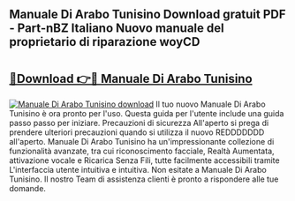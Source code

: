 ## Manuale Di Arabo Tunisino Download gratuit PDF - Part-nBZ Italiano Nuovo manuale del proprietario di riparazione woyCD

# <h2><a href="http://dfdp2y.blite.top/?on=Manuale+Di+Arabo+Tunisino">🔗Download 👉🔴 Manuale Di Arabo Tunisino</a></h2>

[![Manuale Di Arabo Tunisino download](https://i.imgur.com/lujVjoI.png)](http://dfdp2y.blite.top/?on=Manuale+Di+Arabo+Tunisino)
Il tuo nuovo Manuale Di Arabo Tunisino è ora pronto per l'uso. Questa guida per l'utente include una guida passo passo per iniziare. Precauzioni di sicurezza All'aperto si prega di prendere ulteriori precauzioni quando si utilizza il nuovo REDDDDDDD all'aperto. Manuale Di Arabo Tunisino ha un'impressionante collezione di funzionalità avanzate, tra cui riconoscimento facciale, Realtà Aumentata, attivazione vocale e Ricarica Senza Fili, tutte facilmente accessibili tramite L'interfaccia utente intuitiva e intuitiva. Non esitate a Manuale Di Arabo Tunisino. Il nostro Team di assistenza clienti è pronto a rispondere alle tue domande.

